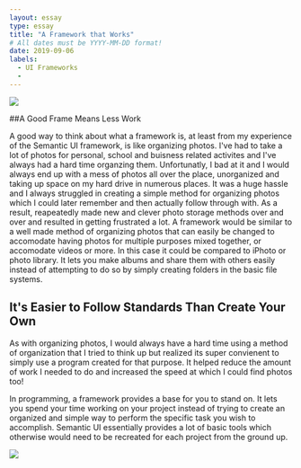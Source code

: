 ```yaml
---
layout: essay
type: essay
title: "A Framework that Works"
# All dates must be YYYY-MM-DD format!
date: 2019-09-06
labels:
  - UI Frameworks
  - 
---
```


<img class="ui right floated image" src="photo_library_management.png">

##A Good Frame Means Less Work

A good way to think about what a framework is, at least from my experience of the Semantic UI framework, is like organizing photos. I've had to take a lot of photos for personal, school and buisness related activites and I've always had a hard time organzing them. Unfortunatly, I bad at it and I would always end up with a mess of photos all over the place, unorganized and taking up space on my hard drive in numerous places. It was a huge hassle and I always struggled in creating a simple method for organizing photos which I could later remember and then actually follow through with. As a result, reapeatedly made new and clever photo storage methods over and over and resulted in getting frustrated a lot. A framework would be similar to a well made method of organizing photos that can easily be changed to accomodate having photos for multiple purposes mixed together, or accomodate videos or more. In this case it could be compared to iPhoto or photo library. It lets you make albums and share them with others easily instead of attempting to do so by simply creating folders in the basic file systems.

## It's Easier to Follow Standards Than Create Your Own

As with organizing photos, I would always have a hard time using a method of organization that I tried to think up but realized its super convienent to simply use a program created for that purpose. It helped reduce the amount of work I needed to do and increased the speed at which I could find photos too!

In programming, a framework provides a base for you to stand on. It lets you spend your time working on your project instead of trying to create an organized and simple way to perform the specific task you wish to accomplish. Semantic UI essentially provides a lot of basic tools which otherwise would need to be recreated for each project from the ground up. 


<img class="ui right floated image" src="standards.png">